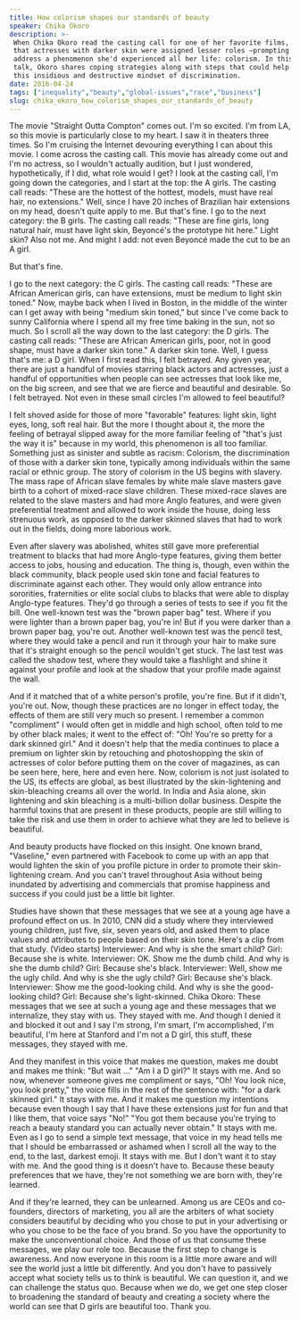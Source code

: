```yaml
---
title: How colorism shapes our standards of beauty
speaker: Chika Okoro
description: >-
 When Chika Okoro read the casting call for one of her favorite films, she noticed
 that actresses with darker skin were assigned lesser roles —prompting her to
 address a phenomenon she'd experienced all her life: colorism. In this eye-opening
 talk, Okoro shares coping strategies along with steps that could help eliminate
 this insidious and destructive mindset of discrimination.
date: 2016-04-24
tags: ["inequality","beauty","global-issues","race","business"]
slug: chika_okoro_how_colorism_shapes_our_standards_of_beauty
---
```


The movie "Straight Outta Compton" comes out. I'm so excited. I'm from LA, so this movie
is particularly close to my heart. I saw it in theaters three times. So I'm cruising the
Internet devouring everything I can about this movie. I come across the casting call. This
movie has already come out and I'm no actress, so I wouldn't actually audition, but I just
wondered, hypothetically, if I did, what role would I get? I look at the casting call, I'm
going down the categories, and I start at the top: the A girls. The casting call reads:
"These are the hottest of the hottest, models, must have real hair, no extensions." Well,
since I have 20 inches of Brazilian hair extensions on my head, doesn't quite apply to me.
But that's fine. I go to the next category: the B girls. The casting call reads: "These
are fine girls, long natural hair, must have light skin, Beyoncé's the prototype hit
here." Light skin? Also not me. And might I add: not even Beyoncé made the cut to be an A
girl.

But that's fine. 

I go to the next category: the C girls. The casting call reads: "These are African
American girls, can have extensions, must be medium to light skin toned." Now, maybe back
when I lived in Boston, in the middle of the winter can I get away with being "medium skin
toned," but since I've come back to sunny California where I spend all my free time baking
in the sun, not so much. So I scroll all the way down to the last category: the D girls.
The casting call reads: "These are African American girls, poor, not in good shape, must
have a darker skin tone." A darker skin tone. Well, I guess that's me: a D girl. When I
first read this, I felt betrayed. Any given year, there are just a handful of movies
starring black actors and actresses, just a handful of opportunities when people can see
actresses that look like me, on the big screen, and see that we are fierce and beautiful
and desirable. So I felt betrayed. Not even in these small circles I'm allowed to feel
beautiful?

I felt shoved aside for those of more "favorable" features: light skin, light eyes, long,
soft real hair. But the more I thought about it, the more the feeling of betrayal slipped
away for the more familiar feeling of "that's just the way it is" because in my world,
this phenomenon is all too familiar. Something just as sinister and subtle as racism:
Colorism, the discrimination of those with a darker skin tone, typically among individuals
within the same racial or ethnic group. The story of colorism in the US begins with
slavery. The mass rape of African slave females by white male slave masters gave birth to
a cohort of mixed-race slave children. These mixed-race slaves are related to the slave
masters and had more Anglo features, and were given preferential treatment and allowed to
work inside the house, doing less strenuous work, as opposed to the darker skinned slaves
that had to work out in the fields, doing more laborious work.

Even after slavery was abolished, whites still gave more preferential treatment to blacks
that had more Anglo-type features, giving them better access to jobs, housing and
education. The thing is, though, even within the black community, black people used skin
tone and facial features to discriminate against each other. They would only allow
entrance into sororities, fraternities or elite social clubs to blacks that were able to
display Anglo-type features. They'd go through a series of tests to see if you fit the
bill. One well-known test was the "brown paper bag" test. Where if you were lighter than a
brown paper bag, you're in! But if you were darker than a brown paper bag, you're out.
Another well-known test was the pencil test, where they would take a pencil and run it
through your hair to make sure that it's straight enough so the pencil wouldn't get stuck.
The last test was called the shadow test, where they would take a flashlight and shine it
against your profile and look at the shadow that your profile made against the
wall.

And if it matched that of a white person's profile, you're fine. But if it didn't, you're
out. Now, though these practices are no longer in effect today, the effects of them are
still very much so present. I remember a common "compliment" I would often get in middle
and high school, often told to me by other black males; it went to the effect of: "Oh!
You're so pretty for a dark skinned girl." And it doesn't help that the media continues to
place a premium on lighter skin by retouching and photoshopping the skin of actresses of
color before putting them on the cover of magazines, as can be seen here, here, here and
even here. Now, colorism is not just isolated to the US, its effects are global, as best
illustrated by the skin-lightening and skin-bleaching creams all over the world. In India
and Asia alone, skin lightening and skin bleaching is a multi-billion dollar business.
Despite the harmful toxins that are present in these products, people are still willing to
take the risk and use them in order to achieve what they are led to believe is
beautiful.

And beauty products have flocked on this insight. One known brand, "Vaseline," even
partnered with Facebook to come up with an app that would lighten the skin of you profile
picture in order to promote their skin-lightening cream. And you can't travel throughout
Asia without being inundated by advertising and commercials that promise happiness and
success if you could just be a little bit lighter. 

Studies have shown that these messages that we see at a young age have a profound effect
on us. In 2010, CNN did a study where they interviewed young children, just five, six,
seven years old, and asked them to place values and attributes to people based on their
skin tone. Here's a clip from that study. (Video starts) Interviewer: And why is she the
smart child? Girl: Because she is white. Interviewer: OK. Show me the dumb child. And why
is she the dumb child? Girl: Because she's black. Interviewer: Well, show me the ugly
child. And why is she the ugly child? Girl: Because she's black. Interviewer: Show me the
good-looking child. And why is she the good-looking child? Girl: Because she's
light-skinned. Chika Okoro: These messages that we see at such a young age and these
messages that we internalize, they stay with us. They stayed with me. And though I denied
it and blocked it out and I say I'm strong, I'm smart, I'm accomplished, I'm beautiful,
I'm here at Stanford and I'm not a D girl, this stuff, these messages, they stayed with
me.

And they manifest in this voice that makes me question, makes me doubt and makes me think:
"But wait ..." "Am I a D girl?" It stays with me. And so now, whenever someone gives me
compliment or says, "Oh! You look nice, you look pretty," the voice fills in the rest of
the sentence with: "for a dark skinned girl." It stays with me. And it makes me question
my intentions because even though I say that I have these extensions just for fun and that
I like them, that voice says "No!" "You got them because you're trying to reach a beauty
standard you can actually never obtain." It stays with me. Even as I go to send a simple
text message, that voice in my head tells me that I should be embarrassed or ashamed when
I scroll all the way to the end, to the last, darkest emoji. It stays with me. But I don't
want it to stay with me. And the good thing is it doesn't have to. Because these beauty
preferences that we have, they're not something we are born with, they're
learned.

And if they're learned, they can be unlearned. Among us are CEOs and co-founders,
directors of marketing, you all are the arbiters of what society considers beautiful by
deciding who you chose to put in your advertising or who you chose to be the face of you
brand. So you have the opportunity to make the unconventional choice. And those of us that
consume these messages, we play our role too. Because the first step to change is
awareness. And now everyone in this room is a little more aware and will see the world
just a little bit differently. And you don't have to passively accept what society tells
us to think is beautiful. We can question it, and we can challenge the status quo. Because
when we do, we get one step closer to broadening the standard of beauty and creating a
society where the world can see that D girls are beautiful too. Thank you.

<!--
ad_duration=0
event="TEDxStanford"
external_start_time=0
intro_duration=0
is_subtitle_required="False"
is_talk_featured="False"
language="en"
language_swap="False"
native_language="en"
number_of_related_talks=6
number_of_speakers=1
number_of_subtitled_videos=0
number_of_tags=5
number_of_talk_download_languages=6
number_of_talk_more_resources=0
number_of_talk_recommendations=0
number_of_talks_take_actions=0
post_ad_duration=0
published_timestamp="2019-04-16 04:45:26"
recording_date="2016-04-24"
speaker_description="Scholar"
speaker_is_published=0
speaker_name="Chika Okoro"
talk_name="How colorism shapes our standards of beauty"
talks_tags=["inequality","beauty","global-issues","race","business"]
url_photo_talk="https://s3.amazonaws.com/talkstar-photos/uploads/33bfd481-1d92-4dd6-a6fa-8d01c4404701/Chika+Okoro.001.jpeg"
url_webpage="https://www.ted.com/talks/chika_okoro_how_colorism_shapes_our_standards_of_beauty"
video_type_name="TEDx Talk"
-->